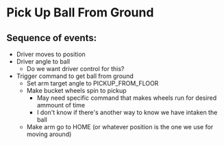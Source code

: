 # Pick Up Ball From Ground
## Sequence of events:
* Driver moves to position
* Driver angle to ball
  * Do we want driver control for this?
* Trigger command to get ball from ground
  * Set arm target angle to PICKUP_FROM_FLOOR
  * Make bucket wheels spin to pickup
    * May need specific command that makes wheels run for desired ammount of time
    * I don't know if there's another way to know we have intaken the ball
  * Make arm go to HOME (or whatever position is the one we use for moving around)